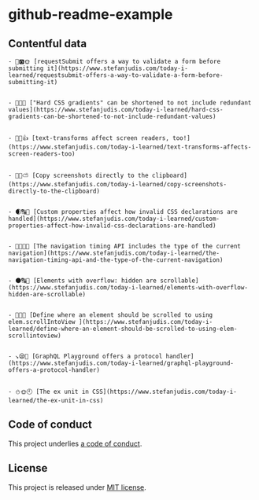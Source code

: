 # github-readme-example

## Contentful data















<!-- CONTENTFUL_START -->

    - 🍷🅾🌞 [requestSubmit offers a way to validate a form before submitting it](https://www.stefanjudis.com/today-i-learned/requestsubmit-offers-a-way-to-validate-a-form-before-submitting-it)
  

    - 🍃📶📛 ["Hard CSS gradients" can be shortened to not include redundant values](https://www.stefanjudis.com/today-i-learned/hard-css-gradients-can-be-shortened-to-not-include-redundant-values)
  

    - 🛅🔏👍 [text-transforms affect screen readers, too!](https://www.stefanjudis.com/today-i-learned/text-transforms-affects-screen-readers-too)
  

    - 🐙🌝⛅️ [Copy screenshots directly to the clipboard](https://www.stefanjudis.com/today-i-learned/copy-screenshots-directly-to-the-clipboard)
  

    - 🌒🔠💈 [Custom properties affect how invalid CSS declarations are handled](https://www.stefanjudis.com/today-i-learned/custom-properties-affect-how-invalid-css-declarations-are-handled)
  

    - 🐣🇯🇵🍛 [The navigation timing API includes the type of the current navigation](https://www.stefanjudis.com/today-i-learned/the-navigation-timing-api-and-the-type-of-the-current-navigation)
  

    - 🌑🔠🙊 [Elements with overflow: hidden are scrollable](https://www.stefanjudis.com/today-i-learned/elements-with-overflow-hidden-are-scrollable)
  

    - 🔗📣👷 [Define where an element should be scrolled to using elem.scrollIntoView ](https://www.stefanjudis.com/today-i-learned/define-where-an-element-should-be-scrolled-to-using-elem-scrollintoview)
  

    - ↘️😪📒 [GraphQL Playground offers a protocol handler](https://www.stefanjudis.com/today-i-learned/graphql-playground-offers-a-protocol-handler)
  

    - ⛄️🌞🕙 [The ex unit in CSS](https://www.stefanjudis.com/today-i-learned/the-ex-unit-in-css)
  
<!-- CONTENTFUL_END -->
  
  
  
  
  
  
  
  
  
  
  
  
  
  

## Code of conduct

This project underlies [a code of conduct](./CODE-OF-CONDUCT.md).

## License

This project is released under [MIT license](./LICENSE).
